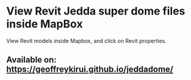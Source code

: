 # View Revit Jedda super dome files inside MapBox
View Revit models inside Mapbox, and click on Revit properties.

## Available on: https://geoffreykirui.github.io/jeddadome/

